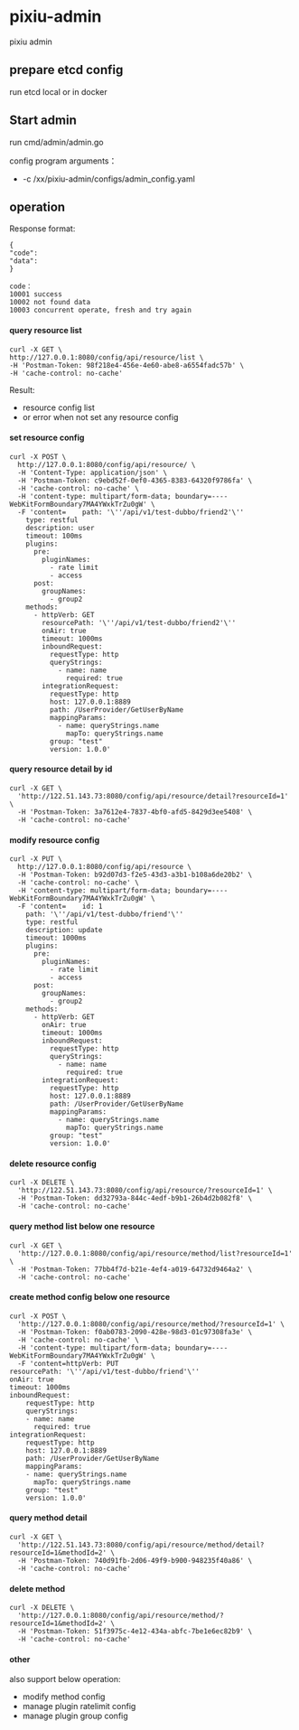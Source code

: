 # pixiu-admin
pixiu admin


## prepare etcd config

run etcd local or in docker

## Start admin

run cmd/admin/admin.go

config program arguments：
- -c /xx/pixiu-admin/configs/admin_config.yaml

## operation

Response format:
```
{
"code":
"data": 
}

code：
10001 success
10002 not found data
10003 concurrent operate, fresh and try again
```


#### query resource list
```
curl -X GET \
http://127.0.0.1:8080/config/api/resource/list \
-H 'Postman-Token: 98f218e4-456e-4e60-abe8-a6554fadc57b' \
-H 'cache-control: no-cache'
```
Result:
- resource config list
- or error when not set any resource config

#### set resource config

```
curl -X POST \
  http://127.0.0.1:8080/config/api/resource/ \
  -H 'Content-Type: application/json' \
  -H 'Postman-Token: c9ebd52f-0ef0-4365-8383-64320f9786fa' \
  -H 'cache-control: no-cache' \
  -H 'content-type: multipart/form-data; boundary=----WebKitFormBoundary7MA4YWxkTrZu0gW' \
  -F 'content=    path: '\''/api/v1/test-dubbo/friend2'\''
    type: restful
    description: user
    timeout: 100ms
    plugins:
      pre:
        pluginNames:
          - rate limit
          - access
      post:
        groupNames:
          - group2
    methods:
      - httpVerb: GET
        resourcePath: '\''/api/v1/test-dubbo/friend2'\''
        onAir: true
        timeout: 1000ms
        inboundRequest:
          requestType: http
          queryStrings:
            - name: name
              required: true
        integrationRequest:
          requestType: http
          host: 127.0.0.1:8889
          path: /UserProvider/GetUserByName
          mappingParams:
            - name: queryStrings.name
              mapTo: queryStrings.name
          group: "test"
          version: 1.0.0'
```

#### query resource detail by id

```
curl -X GET \
  'http://122.51.143.73:8080/config/api/resource/detail?resourceId=1' \
  -H 'Postman-Token: 3a7612e4-7837-4bf0-afd5-8429d3ee5408' \
  -H 'cache-control: no-cache'
```

#### modify resource config

```
curl -X PUT \
  http://127.0.0.1:8080/config/api/resource \
  -H 'Postman-Token: b92d07d3-f2e5-43d3-a3b1-b108a6de20b2' \
  -H 'cache-control: no-cache' \
  -H 'content-type: multipart/form-data; boundary=----WebKitFormBoundary7MA4YWxkTrZu0gW' \
  -F 'content=    id: 1
    path: '\''/api/v1/test-dubbo/friend'\''
    type: restful
    description: update
    timeout: 1000ms
    plugins:
      pre:
        pluginNames:
          - rate limit
          - access
      post:
        groupNames:
          - group2
    methods:
      - httpVerb: GET
        onAir: true
        timeout: 1000ms
        inboundRequest:
          requestType: http
          queryStrings:
            - name: name
              required: true
        integrationRequest:
          requestType: http
          host: 127.0.0.1:8889
          path: /UserProvider/GetUserByName
          mappingParams:
            - name: queryStrings.name
              mapTo: queryStrings.name
          group: "test"
          version: 1.0.0'
```
#### delete resource config

```
curl -X DELETE \
  'http://122.51.143.73:8080/config/api/resource/?resourceId=1' \
  -H 'Postman-Token: dd32793a-844c-4edf-b9b1-26b4d2b082f8' \
  -H 'cache-control: no-cache'
```

#### query method list below one resource

```
curl -X GET \
  'http://127.0.0.1:8080/config/api/resource/method/list?resourceId=1' \
  -H 'Postman-Token: 77bb4f7d-b21e-4ef4-a019-64732d9464a2' \
  -H 'cache-control: no-cache'
```

#### create method config below one resource

```
curl -X POST \
  'http://127.0.0.1:8080/config/api/resource/method/?resourceId=1' \
  -H 'Postman-Token: f0ab0783-2090-428e-98d3-01c97308fa3e' \
  -H 'cache-control: no-cache' \
  -H 'content-type: multipart/form-data; boundary=----WebKitFormBoundary7MA4YWxkTrZu0gW' \
  -F 'content=httpVerb: PUT
resourcePath: '\''/api/v1/test-dubbo/friend'\''
onAir: true
timeout: 1000ms
inboundRequest:
    requestType: http
    queryStrings:
    - name: name
      required: true
integrationRequest:
    requestType: http
    host: 127.0.0.1:8889
    path: /UserProvider/GetUserByName
    mappingParams:
    - name: queryStrings.name
      mapTo: queryStrings.name
    group: "test"
    version: 1.0.0'
```

#### query method detail 

```
curl -X GET \
  'http://122.51.143.73:8080/config/api/resource/method/detail?resourceId=1&methodId=2' \
  -H 'Postman-Token: 740d91fb-2d06-49f9-b900-948235f40a86' \
  -H 'cache-control: no-cache'
```

#### delete method 
```
curl -X DELETE \
  'http://127.0.0.1:8080/config/api/resource/method/?resourceId=1&methodId=2' \
  -H 'Postman-Token: 51f3975c-4e12-434a-abfc-7be1e6ec82b9' \
  -H 'cache-control: no-cache'
```


#### other
also support below operation:
- modify method config
- manage plugin ratelimit config
- manage plugin group config